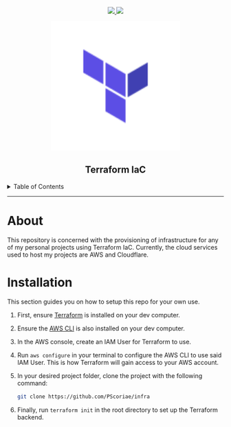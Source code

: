 <div align='center'>
<p>
  <a href="https://github.com/PScoriae/terraform-infra/blob/main/LICENSE.md">
        <img src="https://img.shields.io/badge/license-WTFPL-brightgreen?style=for-the-badge">
  </a>
  <a href="https://linkedin.com/in/pierreccesario">
    <img src="https://img.shields.io/badge/-LinkedIn-black.svg?style=for-the-badge&logo=linkedin&colorB=555">
  </a>
</p>
<p>
  <img src="./docs/terraform.svg" width=300>
</p>

## Terraform IaC

</div>
<details>
  <summary>Table of Contents</summary>
  <ol>
    <li>
      <a href="#about">About</a>
    </li>
    <li><a href="#installation">Installation</a></li>
  </ol>
</details>
<hr/>

# About

This repository is concerned with the provisioning of infrastructure for any of my personal projects using Terraform IaC. Currently, the cloud services used to host my projects are AWS and Cloudflare.

# Installation

This section guides you on how to setup this repo for your own use.

1. First, ensure [Terraform](https://terraform.com) is installed on your dev computer.
2. Ensure the [AWS CLI](https://aws.amazon.com/cli/) is also installed on your dev computer.
3. In the AWS console, create an IAM User for Terraform to use.
4. Run `aws configure` in your terminal to configure the AWS CLI to use said IAM User. This is how Terraform will gain access to your AWS account.
5. In your desired project folder, clone the project with the following command:

   ```bash
   git clone https://github.com/PScoriae/infra
   ```

6. Finally, run `terraform init` in the root directory to set up the Terraform backend.
